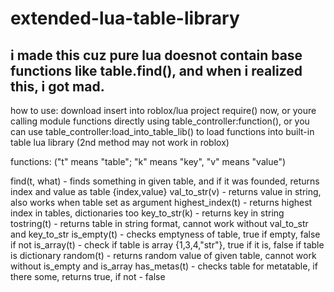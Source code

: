 # extended-lua-table-library
## i made this cuz pure lua doesnot contain base functions like table.find(), and when i realized this, i got mad.
how to use:
download
insert into roblox/lua project
require()
now, or youre calling module functions directly using table_controller:function(), or you can use table_controller:load_into_table_lib() to load functions into built-in table lua library (2nd method may not work in roblox)


functions:
("t" means "table"; "k" means "key", "v" means "value")

find(t, what) - finds something in given table, and if it was founded, returns index and value as table {index,value}
val_to_str(v) - returns value in string, also works when table set as argument
highest_index(t) - returns highest index in tables, dictionaries too
key_to_str(k) - returns key in string
tostring(t) - returns table in string format, cannot work without val_to_str and key_to_str
is_empty(t) - checks emptyness of table, true if empty, false if not
is_array(t) - check if table is array {1,3,4,"str"}, true if it is, false if table is dictionary
random(t) - returns random value of given table, cannot work without is_empty and is_array
has_metas(t) - checks table for metatable, if there some, returns true, if not - false
